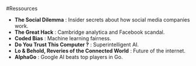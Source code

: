 #Ressources

- **The Social Dilemma** : Insider secrets about how social media companies work.
- **The Great Hack** : Cambridge analytica and Facebook scandal.
- **Coded Bias** : Machine learning fairness.
- **Do You Trust This Computer ?** : Superintelligent AI.
- **Lo & Behold, Reveries of the Connected World** : Future of the internet.
- **AlphaGo** : Google AI beats top players in Go.
